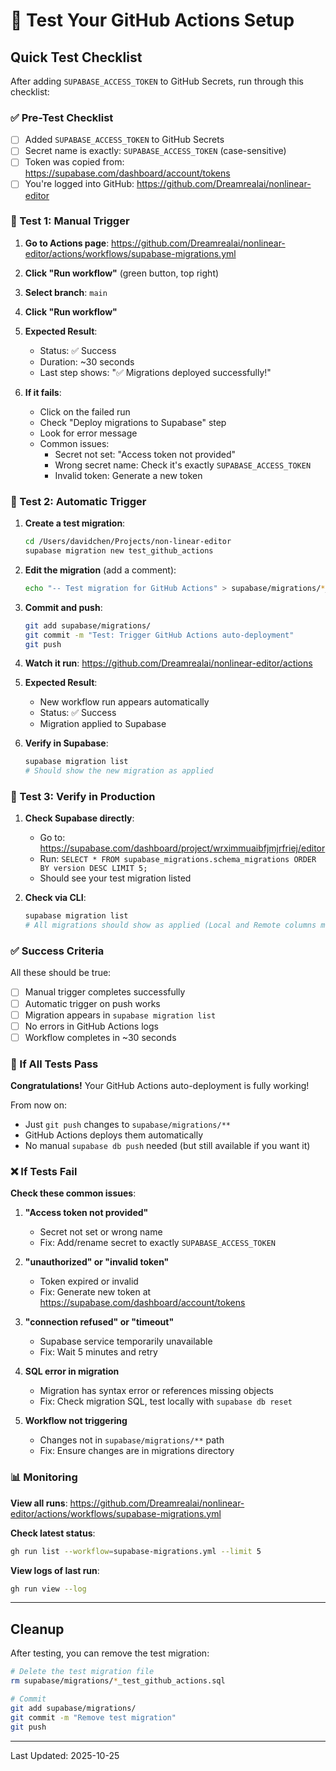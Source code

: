 # 🧪 Test Your GitHub Actions Setup

## Quick Test Checklist

After adding `SUPABASE_ACCESS_TOKEN` to GitHub Secrets, run through this checklist:

### ✅ Pre-Test Checklist

- [ ] Added `SUPABASE_ACCESS_TOKEN` to GitHub Secrets
- [ ] Secret name is exactly: `SUPABASE_ACCESS_TOKEN` (case-sensitive)
- [ ] Token was copied from: https://supabase.com/dashboard/account/tokens
- [ ] You're logged into GitHub: https://github.com/Dreamrealai/nonlinear-editor

### 🧪 Test 1: Manual Trigger

1. **Go to Actions page**: https://github.com/Dreamrealai/nonlinear-editor/actions/workflows/supabase-migrations.yml

2. **Click "Run workflow"** (green button, top right)

3. **Select branch**: `main`

4. **Click "Run workflow"**

5. **Expected Result**:
   - Status: ✅ Success
   - Duration: ~30 seconds
   - Last step shows: "✅ Migrations deployed successfully!"

6. **If it fails**:
   - Click on the failed run
   - Check "Deploy migrations to Supabase" step
   - Look for error message
   - Common issues:
     - Secret not set: "Access token not provided"
     - Wrong secret name: Check it's exactly `SUPABASE_ACCESS_TOKEN`
     - Invalid token: Generate a new token

### 🧪 Test 2: Automatic Trigger

1. **Create a test migration**:

   ```bash
   cd /Users/davidchen/Projects/non-linear-editor
   supabase migration new test_github_actions
   ```

2. **Edit the migration** (add a comment):

   ```bash
   echo "-- Test migration for GitHub Actions" > supabase/migrations/*_test_github_actions.sql
   ```

3. **Commit and push**:

   ```bash
   git add supabase/migrations/
   git commit -m "Test: Trigger GitHub Actions auto-deployment"
   git push
   ```

4. **Watch it run**: https://github.com/Dreamrealai/nonlinear-editor/actions

5. **Expected Result**:
   - New workflow run appears automatically
   - Status: ✅ Success
   - Migration applied to Supabase

6. **Verify in Supabase**:
   ```bash
   supabase migration list
   # Should show the new migration as applied
   ```

### 🧪 Test 3: Verify in Production

1. **Check Supabase directly**:
   - Go to: https://supabase.com/dashboard/project/wrximmuaibfjmjrfriej/editor
   - Run: `SELECT * FROM supabase_migrations.schema_migrations ORDER BY version DESC LIMIT 5;`
   - Should see your test migration listed

2. **Check via CLI**:
   ```bash
   supabase migration list
   # All migrations should show as applied (Local and Remote columns match)
   ```

### ✅ Success Criteria

All these should be true:

- [ ] Manual trigger completes successfully
- [ ] Automatic trigger on push works
- [ ] Migration appears in `supabase migration list`
- [ ] No errors in GitHub Actions logs
- [ ] Workflow completes in ~30 seconds

### 🎉 If All Tests Pass

**Congratulations!** Your GitHub Actions auto-deployment is fully working!

From now on:

- Just `git push` changes to `supabase/migrations/**`
- GitHub Actions deploys them automatically
- No manual `supabase db push` needed (but still available if you want it)

### ❌ If Tests Fail

**Check these common issues**:

1. **"Access token not provided"**
   - Secret not set or wrong name
   - Fix: Add/rename secret to exactly `SUPABASE_ACCESS_TOKEN`

2. **"unauthorized" or "invalid token"**
   - Token expired or invalid
   - Fix: Generate new token at https://supabase.com/dashboard/account/tokens

3. **"connection refused" or "timeout"**
   - Supabase service temporarily unavailable
   - Fix: Wait 5 minutes and retry

4. **SQL error in migration**
   - Migration has syntax error or references missing objects
   - Fix: Check migration SQL, test locally with `supabase db reset`

5. **Workflow not triggering**
   - Changes not in `supabase/migrations/**` path
   - Fix: Ensure changes are in migrations directory

### 📊 Monitoring

**View all runs**: https://github.com/Dreamrealai/nonlinear-editor/actions/workflows/supabase-migrations.yml

**Check latest status**:

```bash
gh run list --workflow=supabase-migrations.yml --limit 5
```

**View logs of last run**:

```bash
gh run view --log
```

---

## Cleanup

After testing, you can remove the test migration:

```bash
# Delete the test migration file
rm supabase/migrations/*_test_github_actions.sql

# Commit
git add supabase/migrations/
git commit -m "Remove test migration"
git push
```

---

Last Updated: 2025-10-25
